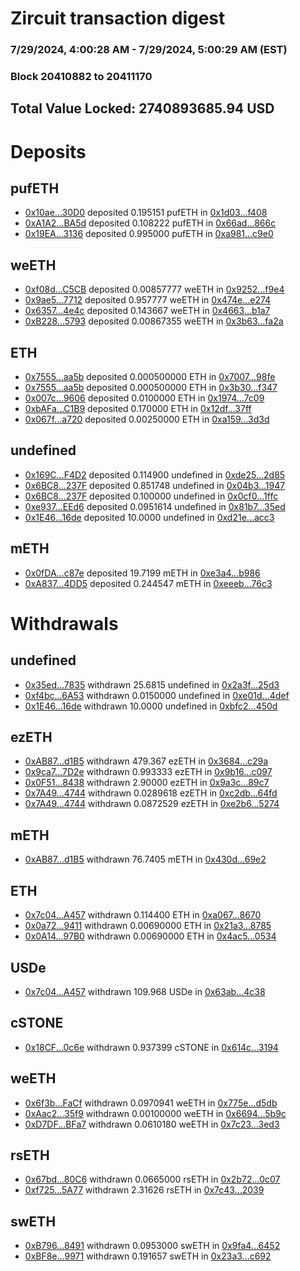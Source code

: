 # Zircuit transaction digest
### 7/29/2024, 4:00:28 AM - 7/29/2024, 5:00:29 AM (EST)
### Block 20410882 to 20411170

## Total Value Locked: 2740893685.94 USD

# Deposits
## pufETH
- [0x10ae...30D0](https://etherscan.io/address/0x10ae0f8eC6d28497DC11A56d46dAbe22a11330D0) deposited 0.195151 pufETH in [0x1d03...f408](https://etherscan.io/tx/0x10ae0f8eC6d28497DC11A56d46dAbe22a11330D0)
- [0xA1A2...BA5d](https://etherscan.io/address/0xA1A23bcFe17cDcD3EDD238209582799aDFddBA5d) deposited 0.108222 pufETH in [0x66ad...866c](https://etherscan.io/tx/0xA1A23bcFe17cDcD3EDD238209582799aDFddBA5d)
- [0x19EA...3136](https://etherscan.io/address/0x19EA2ABcd2a1c8545AfeD93D2db269Ba9f323136) deposited 0.995000 pufETH in [0xa981...c9e0](https://etherscan.io/tx/0x19EA2ABcd2a1c8545AfeD93D2db269Ba9f323136)
## weETH
- [0xf08d...C5CB](https://etherscan.io/address/0xf08d26b9b682e33b4807Aa9CC2e89cdae27EC5CB) deposited 0.00857777 weETH in [0x9252...f9e4](https://etherscan.io/tx/0xf08d26b9b682e33b4807Aa9CC2e89cdae27EC5CB)
- [0x9ae5...7712](https://etherscan.io/address/0x9ae5D63cf78379655F67A2Ef0D0338FAdce47712) deposited 0.957777 weETH in [0x474e...e274](https://etherscan.io/tx/0x9ae5D63cf78379655F67A2Ef0D0338FAdce47712)
- [0x6357...4e4c](https://etherscan.io/address/0x63579884E292c14efd418346d24ECAc69a4B4e4c) deposited 0.143667 weETH in [0x4663...b1a7](https://etherscan.io/tx/0x63579884E292c14efd418346d24ECAc69a4B4e4c)
- [0xB228...5793](https://etherscan.io/address/0xB228CfD8231c5191dfB9E2a21c51b811BB565793) deposited 0.00867355 weETH in [0x3b63...fa2a](https://etherscan.io/tx/0xB228CfD8231c5191dfB9E2a21c51b811BB565793)
## ETH
- [0x7555...aa5b](https://etherscan.io/address/0x7555be2483ADE0403A02988D7Ab266C88fDaaa5b) deposited 0.000500000 ETH in [0x7007...98fe](https://etherscan.io/tx/0x7555be2483ADE0403A02988D7Ab266C88fDaaa5b)
- [0x7555...aa5b](https://etherscan.io/address/0x7555be2483ADE0403A02988D7Ab266C88fDaaa5b) deposited 0.000500000 ETH in [0x3b30...f347](https://etherscan.io/tx/0x7555be2483ADE0403A02988D7Ab266C88fDaaa5b)
- [0x007c...9606](https://etherscan.io/address/0x007c443902BcB9f6263d77316B5b2b222A049606) deposited 0.0100000 ETH in [0x1974...7c09](https://etherscan.io/tx/0x007c443902BcB9f6263d77316B5b2b222A049606)
- [0xbAFa...C1B9](https://etherscan.io/address/0xbAFa94C279667c749c347b6987A6653e8Da4C1B9) deposited 0.170000 ETH in [0x12df...37ff](https://etherscan.io/tx/0xbAFa94C279667c749c347b6987A6653e8Da4C1B9)
- [0x067f...a720](https://etherscan.io/address/0x067f16eEFb7F44A337177F7CB0d658233111a720) deposited 0.00250000 ETH in [0xa159...3d3d](https://etherscan.io/tx/0x067f16eEFb7F44A337177F7CB0d658233111a720)
## undefined
- [0x169C...F4D2](https://etherscan.io/address/0x169C827d5F6358E1170C4DeC4F5Be1427eabF4D2) deposited 0.114900 undefined in [0xde25...2d85](https://etherscan.io/tx/0x169C827d5F6358E1170C4DeC4F5Be1427eabF4D2)
- [0x6BC8...237F](https://etherscan.io/address/0x6BC8621Fccc1481f05D9B5beAc6e4789a3F9237F) deposited 0.851748 undefined in [0x04b3...1947](https://etherscan.io/tx/0x6BC8621Fccc1481f05D9B5beAc6e4789a3F9237F)
- [0x6BC8...237F](https://etherscan.io/address/0x6BC8621Fccc1481f05D9B5beAc6e4789a3F9237F) deposited 0.100000 undefined in [0x0cf0...1ffc](https://etherscan.io/tx/0x6BC8621Fccc1481f05D9B5beAc6e4789a3F9237F)
- [0xe937...EEd6](https://etherscan.io/address/0xe937812927110Bb65d5B6e27Bb17deCb79d1EEd6) deposited 0.0951614 undefined in [0x81b7...35ed](https://etherscan.io/tx/0xe937812927110Bb65d5B6e27Bb17deCb79d1EEd6)
- [0x1E46...16de](https://etherscan.io/address/0x1E4638de9088E6dCD970538F4C8A4020F36C16de) deposited 10.0000 undefined in [0xd21e...acc3](https://etherscan.io/tx/0x1E4638de9088E6dCD970538F4C8A4020F36C16de)
## mETH
- [0x0fDA...c87e](https://etherscan.io/address/0x0fDA4Ac09a12C10FAe30E429F4D6b47C9A83c87e) deposited 19.7199 mETH in [0xe3a4...b986](https://etherscan.io/tx/0x0fDA4Ac09a12C10FAe30E429F4D6b47C9A83c87e)
- [0xA837...4DD5](https://etherscan.io/address/0xA83779B1d77A8fe6CE5D21FD30cCB3D1e01F4DD5) deposited 0.244547 mETH in [0xeeeb...76c3](https://etherscan.io/tx/0xA83779B1d77A8fe6CE5D21FD30cCB3D1e01F4DD5)
# Withdrawals
## undefined
- [0x35ed...7835](https://etherscan.io/address/0x35edBfA848244361002604B1a9FD6DaAe1727835) withdrawn 25.6815 undefined in [0x2a3f...25d3](https://etherscan.io/tx/0x35edBfA848244361002604B1a9FD6DaAe1727835)
- [0xf4bc...6A53](https://etherscan.io/address/0xf4bc21a20FA8e7043c9f32e9058EF798B7c16A53) withdrawn 0.0150000 undefined in [0xe01d...4def](https://etherscan.io/tx/0xf4bc21a20FA8e7043c9f32e9058EF798B7c16A53)
- [0x1E46...16de](https://etherscan.io/address/0x1E4638de9088E6dCD970538F4C8A4020F36C16de) withdrawn 10.0000 undefined in [0xbfc2...450d](https://etherscan.io/tx/0x1E4638de9088E6dCD970538F4C8A4020F36C16de)
## ezETH
- [0xAB87...d1B5](https://etherscan.io/address/0xAB875A837d121BBeD59b82410C49e59Bb760d1B5) withdrawn 479.367 ezETH in [0x3684...c29a](https://etherscan.io/tx/0xAB875A837d121BBeD59b82410C49e59Bb760d1B5)
- [0x9ca7...7D2e](https://etherscan.io/address/0x9ca70E22C0855c33644856DB36B863D338627D2e) withdrawn 0.993333 ezETH in [0x9b16...c097](https://etherscan.io/tx/0x9ca70E22C0855c33644856DB36B863D338627D2e)
- [0x0F51...8438](https://etherscan.io/address/0x0F5151ba2B0af94c7fe5118Ab56269482dEd8438) withdrawn 2.90000 ezETH in [0x9a3c...89c7](https://etherscan.io/tx/0x0F5151ba2B0af94c7fe5118Ab56269482dEd8438)
- [0x7A49...4744](https://etherscan.io/address/0x7A493Be5c2ce014cD049Bf178a1ac0Db1B434744) withdrawn 0.0289618 ezETH in [0xc2db...64fd](https://etherscan.io/tx/0x7A493Be5c2ce014cD049Bf178a1ac0Db1B434744)
- [0x7A49...4744](https://etherscan.io/address/0x7A493Be5c2ce014cD049Bf178a1ac0Db1B434744) withdrawn 0.0872529 ezETH in [0xe2b6...5274](https://etherscan.io/tx/0x7A493Be5c2ce014cD049Bf178a1ac0Db1B434744)
## mETH
- [0xAB87...d1B5](https://etherscan.io/address/0xAB875A837d121BBeD59b82410C49e59Bb760d1B5) withdrawn 76.7405 mETH in [0x430d...69e2](https://etherscan.io/tx/0xAB875A837d121BBeD59b82410C49e59Bb760d1B5)
## ETH
- [0x7c04...A457](https://etherscan.io/address/0x7c042E8454A7fd844C6d629C69C66b675b39A457) withdrawn 0.114400 ETH in [0xa067...8670](https://etherscan.io/tx/0x7c042E8454A7fd844C6d629C69C66b675b39A457)
- [0x0a72...9411](https://etherscan.io/address/0x0a72a747F5493E3af68216ACb140117F636E9411) withdrawn 0.00690000 ETH in [0x21a3...8785](https://etherscan.io/tx/0x0a72a747F5493E3af68216ACb140117F636E9411)
- [0x0A14...97B0](https://etherscan.io/address/0x0A14cb8e7ce9690e8019989aeCa3eeCfaCA697B0) withdrawn 0.00690000 ETH in [0x4ac5...0534](https://etherscan.io/tx/0x0A14cb8e7ce9690e8019989aeCa3eeCfaCA697B0)
## USDe
- [0x7c04...A457](https://etherscan.io/address/0x7c042E8454A7fd844C6d629C69C66b675b39A457) withdrawn 109.968 USDe in [0x63ab...4c38](https://etherscan.io/tx/0x7c042E8454A7fd844C6d629C69C66b675b39A457)
## cSTONE
- [0x18CF...0c6e](https://etherscan.io/address/0x18CF025FE841A99e350707E9d984a2d85D830c6e) withdrawn 0.937399 cSTONE in [0x614c...3194](https://etherscan.io/tx/0x18CF025FE841A99e350707E9d984a2d85D830c6e)
## weETH
- [0x6f3b...FaCf](https://etherscan.io/address/0x6f3bDDcB13012D911a7677075c863D2574EbFaCf) withdrawn 0.0970941 weETH in [0x775e...d5db](https://etherscan.io/tx/0x6f3bDDcB13012D911a7677075c863D2574EbFaCf)
- [0xAac2...35f9](https://etherscan.io/address/0xAac254aBaF558680F3CE368C79a3cE7BDd0635f9) withdrawn 0.00100000 weETH in [0x6694...5b9c](https://etherscan.io/tx/0xAac254aBaF558680F3CE368C79a3cE7BDd0635f9)
- [0xD7DF...BFa7](https://etherscan.io/address/0xD7DF7E085214743530afF339aFC420c7c720BFa7) withdrawn 0.0610180 weETH in [0x7c23...3ed3](https://etherscan.io/tx/0xD7DF7E085214743530afF339aFC420c7c720BFa7)
## rsETH
- [0x67bd...80C6](https://etherscan.io/address/0x67bdEA8302894429bf743BdeC2C7212f059780C6) withdrawn 0.0665000 rsETH in [0x2b72...0c07](https://etherscan.io/tx/0x67bdEA8302894429bf743BdeC2C7212f059780C6)
- [0xf725...5A77](https://etherscan.io/address/0xf7256D35BebBda09274edd51d7A5458eF11c5A77) withdrawn 2.31626 rsETH in [0x7c43...2039](https://etherscan.io/tx/0xf7256D35BebBda09274edd51d7A5458eF11c5A77)
## swETH
- [0xB796...8491](https://etherscan.io/address/0xB796A45410F441A32FB09A89f886f8fb082f8491) withdrawn 0.0953000 swETH in [0x9fa4...6452](https://etherscan.io/tx/0xB796A45410F441A32FB09A89f886f8fb082f8491)
- [0xBF8e...9971](https://etherscan.io/address/0xBF8e610d287E39754a767397F33fd13570FF9971) withdrawn 0.191657 swETH in [0x23a3...c692](https://etherscan.io/tx/0xBF8e610d287E39754a767397F33fd13570FF9971)
